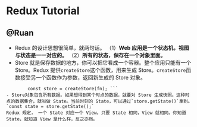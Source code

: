 # Redux Tutorial
## @Ruan
- Redux 的设计思想很简单，就两句话。
（1）**Web 应用是一个状态机，视图与状态是一一对应的。**
（2）**所有的状态，保存在一个对象里面。**
- Store 就是保存数据的地方，你可以把它看成一个容器。整个应用只能有一个 Store。Redux 提供`createStore`这个函数，用来生成 Store。`createStore`函数接受另一个函数作为参数，返回新生成的 Store 对象。
``` Import {createStore} from 'redux';
		const store = createStore(fn); ```
- Store对象包含所有数据。如果想得到某个时点的数据，就要对 Store 生成快照。这种时点的数据集合，就叫做 State。当前时刻的 State，可以通过`store.getState()`拿到。`const state = store.getState();`
Redux 规定， 一个 State 对应一个 View。只要 State 相同，View 就相同。你知道 State，就知道 View 是什么样，反之亦然。